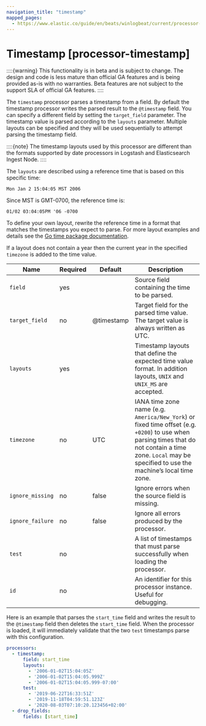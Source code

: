```yaml
---
navigation_title: "timestamp"
mapped_pages:
  - https://www.elastic.co/guide/en/beats/winlogbeat/current/processor-timestamp.html
---
```


# Timestamp [processor-timestamp]


::::{warning}
This functionality is in beta and is subject to change. The design and code is less mature than official GA features and is being provided as-is with no warranties. Beta features are not subject to the support SLA of official GA features.
::::


The `timestamp` processor parses a timestamp from a field. By default the timestamp processor writes the parsed result to the `@timestamp` field. You can specify a different field by setting the `target_field` parameter. The timestamp value is parsed according to the `layouts` parameter. Multiple layouts can be specified and they will be used sequentially to attempt parsing the timestamp field.

::::{note}
The timestamp layouts used by this processor are different than the formats supported by date processors in Logstash and Elasticsearch Ingest Node.
::::


The `layouts` are described using a reference time that is based on this specific time:

```
Mon Jan 2 15:04:05 MST 2006
```
Since MST is GMT-0700, the reference time is:

```
01/02 03:04:05PM '06 -0700
```
To define your own layout, rewrite the reference time in a format that matches the timestamps you expect to parse. For more layout examples and details see the [Go time package documentation](https://godoc.org/time#pkg-constants).

If a layout does not contain a year then the current year in the specified `timezone` is added to the time value.

| Name | Required | Default | Description |
| --- | --- | --- | --- |
| `field` | yes |  | Source field containing the time to be parsed. |
| `target_field` | no | @timestamp | Target field for the parsed time value. The target value is always written as UTC. |
| `layouts` | yes |  | Timestamp layouts that define the expected time value format. In addition layouts, `UNIX` and `UNIX_MS` are accepted. |
| `timezone` | no | UTC | IANA time zone name (e.g. `America/New_York`) or fixed time offset (e.g. `+0200`) to use when parsing times that do not contain a time zone. `Local` may be specified to use the machine’s local time zone. |
| `ignore_missing` | no | false | Ignore errors when the source field is missing. |
| `ignore_failure` | no | false | Ignore all errors produced by the processor. |
| `test` | no |  | A list of timestamps that must parse successfully when loading the processor. |
| `id` | no |  | An identifier for this processor instance. Useful for debugging. |

Here is an example that parses the `start_time` field and writes the result to the `@timestamp` field then deletes the `start_time` field. When the processor is loaded, it will immediately validate that the two `test` timestamps parse with this configuration.

```yaml
processors:
  - timestamp:
      field: start_time
      layouts:
        - '2006-01-02T15:04:05Z'
        - '2006-01-02T15:04:05.999Z'
        - '2006-01-02T15:04:05.999-07:00'
      test:
        - '2019-06-22T16:33:51Z'
        - '2019-11-18T04:59:51.123Z'
        - '2020-08-03T07:10:20.123456+02:00'
  - drop_fields:
      fields: [start_time]
```


